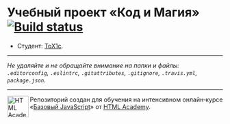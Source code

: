 # Учебный проект «Код и Магия» [![Build status][travis-image]][travis-url]

* Студент: [ToX1c](https://up.htmlacademy.ru/javascript/11/user/15565).

---

_Не удаляйте и не обращайте внимание на папки и файлы:_<br>
_`.editorconfig`, `.eslintrc`, `.gitattributes`, `.gitignore`, `.travis.yml`, `package.json`._

---

<a href="https://htmlacademy.ru/intensive/javascript"><img align="left" width="50" height="50" title="HTML Academy" src="https://up.htmlacademy.ru/static/img/intensive/javascript/logo-for-github.svg"></a>

Репозиторий создан для обучения на интенсивном онлайн‑курсе «[Базовый JavaScript](https://htmlacademy.ru/intensive/javascript)» от [HTML Academy](https://htmlacademy.ru).

[travis-image]: https://travis-ci.org/htmlacademy-javascript/15565-code-and-magick.svg?branch=master
[travis-url]: https://travis-ci.org/htmlacademy-javascript/15565-code-and-magick

